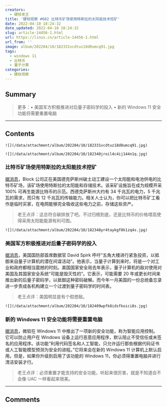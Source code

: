 ```yaml
---
creators:
  - 硬核老王
title: '硬核观察 #602 比特币矿场使用特斯拉的太阳能技术挖矿'
date: 2022-04-10 18:24:32
date_updated: 2022-04-10 18:24:32
slug: article-14456-1.html
url: https://linux.cn/article-14456-1.html
url_from: ''
image: album/202204/10/182331vcdtuz18d0umcq91.jpg
tags:
  - windows 11
  - 比特币
  - 量子计算
categories:
  - 硬核观察
---
```


## Summary

> 更多：• 美国军方积极推进对后量子密码学的投入 • 新的 Windows 11 安全功能将需要重置电脑

***

<!-- more -->

## Contents

`![](/data/attachment/album/202204/10/182331vcdtuz18d0umcq91.jpg)`

`![](/data/attachment/album/202204/10/182340jroil4c4ij144n1q.jpg)`

### 比特币矿场使用特斯拉的太阳能技术挖矿

[据消息](https://www.cnbc.com/2022/04/08/tesla-block-blockstream-to-mine-bitcoin-off-solar-power-in-texas.html)，Block 公司正在美国德克萨斯州破土动工建设一个太阳能和电池供电的比特币矿场，该矿场使用特斯拉的太阳能和存储技术。该采矿设施旨在成为规模开采 100% 可再生能源比特币的示范。西德克萨斯州大约有 34 千兆瓦的电力，5 千兆瓦的需求，而只有 12 千兆瓦的传输能力。相关人士认为，你可以把比特币矿工看作是临时买家，在电网能够完全吸收这些电力之前，存储这些资产。

> 
> 老王点评：这总符合碳排放了吧。不过归根到底，还是比特币的价格增高使得采用太阳能能源有利可图。
> 
> 
> 

`![](/data/attachment/album/202204/10/182348yr4taykgf8k1zq4s.jpg)`

### 美国军方积极推进对后量子密码学的投入

[据消息](https://www.stripes.com/theaters/us/2022-04-08/pentagon-outgoing-data-boss-warns-quantum-cyber-threats-5625398.html)，美国国防部首席数据官 David Spirk 呼吁“五角大楼进行紧急投资，以抵御来自量子计算机的潜在间谍活动”。他表示，当量子计算到来时，将是一个对工业和政府都相当震撼的时刻。美国国家安全局去年表示，量子计算机的敌对使用对美国及其国家安全系统“可能是毁灭性的”。它表示，可能需要 20 年或更长时间来推出新的后量子密码学，以抵御这种密码破解。而今年一月美国的一份总统备忘录进一步责成各机构建立一个过渡到量子密码学的时间表。

> 
> 老王点评：美国明显是有个假想敌。
> 
> 
> 

`![](/data/attachment/album/202204/10/182409wpfk8idsfkoici8s.jpg)`

### 新的 Windows 11 安全功能将需要重置电脑

[据消息](https://www.thurrott.com/windows/windows-11/265379/new-windows-11-security-feature-will-require-a-pc-reset)，微软在 Windows 11 中推出了一项新的安全功能，称为智能应用控制。它可以防止用户在 Windows 设备上运行恶意应用程序，默认阻止不受信任或未签名的应用程序。该功能“利用代码签名和人工智能，只允许运行那些根据代码证书或人工智能模型预测为安全的进程。”它将来会在新的 Windows 11 计算机上默认启用。但是，如果你升级到启用了该功能的 Windows 11，你必须得重置电脑并进行清洁安装才行。

> 
> 老王点评：必须重置才能支持的安全功能，听起来很厉害，就是不知道会不会像 UAC 一样看起来很美。
> 
> 
>

***

## Comments
